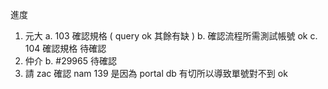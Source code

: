 進度

1. 元大 
   a. 103 確認規格 ( query ok 其餘有缺 )
   b. 確認流程所需測試帳號 ok
   c. 104 確認規格 待確認
2. 仲介
   b. #29965 待確認
3. 請 zac 確認 nam 139 是因為 portal db 有切所以導致單號對不到 ok


